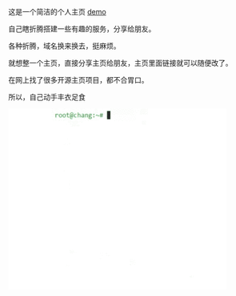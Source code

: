 这是一个简洁的个人主页 [demo](https://hellohechang.github.io)

自己瞎折腾搭建一些有趣的服务，分享给朋友。

各种折腾，域名换来换去，挺麻烦。

就想整一个主页，直接分享主页给朋友，主页里面链接就可以随便改了。

在网上找了很多开源主页项目，都不合胃口。

所以，自己动手丰衣足食

![](https://github.com/hellohechang/home/blob/main/img/home.gif)